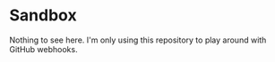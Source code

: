 # Sandbox

Nothing to see here. I'm only using this repository to play around with GitHub webhooks.
